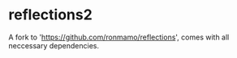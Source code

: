 # reflections2
A fork to 'https://github.com/ronmamo/reflections', comes with all neccessary dependencies.

